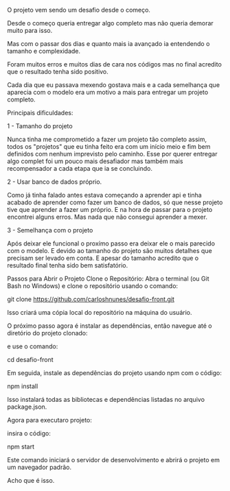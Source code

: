 O projeto vem sendo um desafio desde o começo.

Desde o começo queria entregar algo completo mas não queria demorar muito para isso.

Mas com o passar dos dias e quanto mais ia avançado ia entendendo o tamanho e complexidade.

Foram muitos erros e muitos dias de cara nos códigos mas no final acredito que o resultado tenha sido positivo.

Cada dia que eu passava mexendo gostava mais e a cada semelhança que aparecia com o modelo era um motivo a mais para entregar um projeto completo.

Principais dificuldades:

1 - Tamanho do projeto

Nunca tinha me comprometido a fazer um projeto tão completo assim, todos os "projetos" que eu tinha feito era com um início meio e fim bem definidos com nenhum imprevisto pelo caminho. Esse por querer entregar algo complet foi um pouco mais desafiador mas também mais recompensador a cada etapa que ia se concluindo.

2 - Usar banco de dados próprio.

Como já tinha falado antes estava começando a aprender api e tinha acabado de aprender como fazer um banco de dados, só que nesse projeto tive que aprender a fazer um próprio. E na hora de passar para o projeto encontrei alguns erros. Mas nada que não consegui aprender a mexer.

3 - Semelhança com o projeto

Após deixar ele funcional o proxímo passo era deixar ele o mais parecido com o modelo. E devido ao tamanho do projeto são muitos detalhes que precisam ser levado em conta. E apesar do tamanho acredito que o resultado final tenha sido bem satisfatório.

Passos para Abrir o Projeto
Clone o Repositório:
Abra o terminal (ou Git Bash no Windows) e clone o repositório usando o comando:

git clone https://github.com/carloshnunes/desafio-front.git

Isso criará uma cópia local do repositório na máquina do usuário.

O próximo passo agora é instalar as dependências, então navegue até o diretório do projeto clonado:

e use o comando:

cd desafio-front

Em seguida, instale as dependências do projeto usando npm com o código:

npm install

Isso instalará todas as bibliotecas e dependências listadas no arquivo package.json.

Agora para executaro projeto:

insira o código:

npm start

Este comando iniciará o servidor de desenvolvimento e abrirá o projeto em um navegador padrão.

Acho que é isso.
